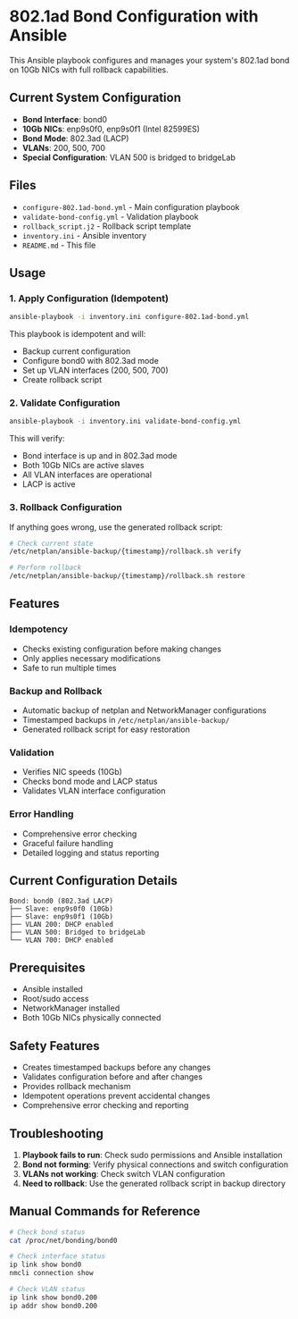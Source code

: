 # 802.1ad Bond Configuration with Ansible

This Ansible playbook configures and manages your system's 802.1ad bond on 10Gb NICs with full rollback capabilities.

## Current System Configuration

- **Bond Interface**: bond0
- **10Gb NICs**: enp9s0f0, enp9s0f1 (Intel 82599ES)
- **Bond Mode**: 802.3ad (LACP)
- **VLANs**: 200, 500, 700
- **Special Configuration**: VLAN 500 is bridged to bridgeLab

## Files

- `configure-802.1ad-bond.yml` - Main configuration playbook
- `validate-bond-config.yml` - Validation playbook
- `rollback_script.j2` - Rollback script template
- `inventory.ini` - Ansible inventory
- `README.md` - This file

## Usage

### 1. Apply Configuration (Idempotent)

```bash
ansible-playbook -i inventory.ini configure-802.1ad-bond.yml
```

This playbook is idempotent and will:
- Backup current configuration
- Configure bond0 with 802.3ad mode
- Set up VLAN interfaces (200, 500, 700)
- Create rollback script

### 2. Validate Configuration

```bash
ansible-playbook -i inventory.ini validate-bond-config.yml
```

This will verify:
- Bond interface is up and in 802.3ad mode
- Both 10Gb NICs are active slaves
- All VLAN interfaces are operational
- LACP is active

### 3. Rollback Configuration

If anything goes wrong, use the generated rollback script:

```bash
# Check current state
/etc/netplan/ansible-backup/{timestamp}/rollback.sh verify

# Perform rollback
/etc/netplan/ansible-backup/{timestamp}/rollback.sh restore
```

## Features

### Idempotency
- Checks existing configuration before making changes
- Only applies necessary modifications
- Safe to run multiple times

### Backup and Rollback
- Automatic backup of netplan and NetworkManager configurations
- Timestamped backups in `/etc/netplan/ansible-backup/`
- Generated rollback script for easy restoration

### Validation
- Verifies NIC speeds (10Gb)
- Checks bond mode and LACP status
- Validates VLAN interface configuration

### Error Handling
- Comprehensive error checking
- Graceful failure handling
- Detailed logging and status reporting

## Current Configuration Details

```
Bond: bond0 (802.3ad LACP)
├── Slave: enp9s0f0 (10Gb)
├── Slave: enp9s0f1 (10Gb)
├── VLAN 200: DHCP enabled
├── VLAN 500: Bridged to bridgeLab
└── VLAN 700: DHCP enabled
```

## Prerequisites

- Ansible installed
- Root/sudo access
- NetworkManager installed
- Both 10Gb NICs physically connected

## Safety Features

- Creates timestamped backups before any changes
- Validates configuration before and after changes
- Provides rollback mechanism
- Idempotent operations prevent accidental changes
- Comprehensive error checking and reporting

## Troubleshooting

1. **Playbook fails to run**: Check sudo permissions and Ansible installation
2. **Bond not forming**: Verify physical connections and switch configuration
3. **VLANs not working**: Check switch VLAN configuration
4. **Need to rollback**: Use the generated rollback script in backup directory

## Manual Commands for Reference

```bash
# Check bond status
cat /proc/net/bonding/bond0

# Check interface status
ip link show bond0
nmcli connection show

# Check VLAN status
ip link show bond0.200
ip addr show bond0.200
```